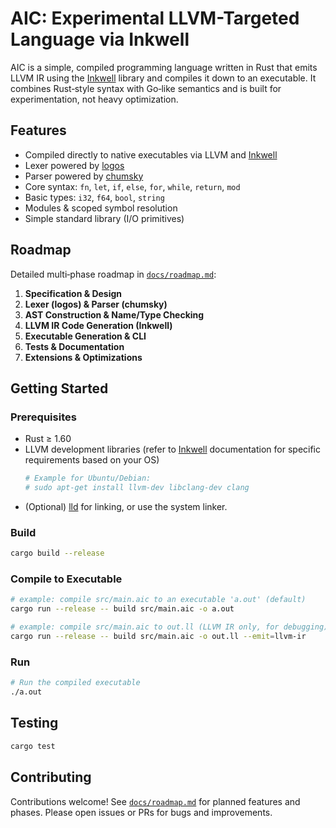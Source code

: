 # AIC: Experimental LLVM-Targeted Language via Inkwell

AIC is a simple, compiled programming language written in Rust that emits LLVM IR using the [Inkwell] library and compiles it down to an executable. It combines Rust‑style syntax with Go‑like semantics and is built for experimentation, not heavy optimization.

## Features

- Compiled directly to native executables via LLVM and [Inkwell]
- Lexer powered by [logos]
- Parser powered by [chumsky]
- Core syntax: `fn`, `let`, `if`, `else`, `for`, `while`, `return`, `mod`
- Basic types: `i32`, `f64`, `bool`, `string`
- Modules & scoped symbol resolution
- Simple standard library (I/O primitives)

## Roadmap

Detailed multi‑phase roadmap in [`docs/roadmap.md`](docs/roadmap.md):

1. **Specification & Design**
2. **Lexer (logos) & Parser (chumsky)**
3. **AST Construction & Name/Type Checking**
4. **LLVM IR Code Generation (Inkwell)**
5. **Executable Generation & CLI**
6. **Tests & Documentation**
7. **Extensions & Optimizations**

## Getting Started

### Prerequisites

- Rust ≥ 1.60
- LLVM development libraries (refer to [Inkwell] documentation for specific requirements based on your OS)
  ```bash
  # Example for Ubuntu/Debian:
  # sudo apt-get install llvm-dev libclang-dev clang
  ```
- (Optional) [lld] for linking, or use the system linker.

### Build

```bash
cargo build --release
```

### Compile to Executable

```bash
# example: compile src/main.aic to an executable 'a.out' (default)
cargo run --release -- build src/main.aic -o a.out

# example: compile src/main.aic to out.ll (LLVM IR only, for debugging)
cargo run --release -- build src/main.aic -o out.ll --emit=llvm-ir
```

### Run

```bash
# Run the compiled executable
./a.out
```

## Testing

```bash
cargo test
```

## Contributing

Contributions welcome! See [`docs/roadmap.md`](docs/roadmap.md) for planned features and phases. Please open issues or PRs for bugs and improvements.

[logos]: https://github.com/maciejhirsz/logos
[chumsky]: https://github.com/zesterer/chumsky
[Inkwell]: https://github.com/TheDan64/inkwell
[lld]: https://lld.llvm.org/
